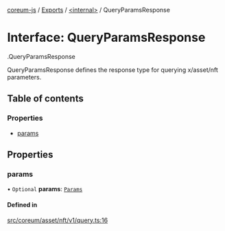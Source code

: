 [coreum-js](../README.md) / [Exports](../modules.md) / [<internal\>](../modules/internal_.md) / QueryParamsResponse

# Interface: QueryParamsResponse

[<internal>](../modules/internal_.md).QueryParamsResponse

QueryParamsResponse defines the response type for querying x/asset/nft parameters.

## Table of contents

### Properties

- [params](internal_.QueryParamsResponse-1.md#params)

## Properties

### params

• `Optional` **params**: [`Params`](../modules/internal_.md#params-2)

#### Defined in

[src/coreum/asset/nft/v1/query.ts:16](https://github.com/CooperFoundation/coreum-js/blob/d106c53/src/coreum/asset/nft/v1/query.ts#L16)
